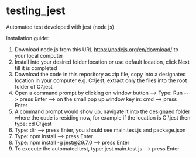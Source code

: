 # testing_jest
Automated test developed with jest (node js)

Installation guide:
1. Download node.js from this URL https://nodejs.org/en/download/ to your local computer
2. Install into your desired folder location or use default location, click Next till it is completed
3. Download the code in this repository as zip file, copy into a designated location in your computer e.g. C:\jest, extract only the files into the root folder of C:\jest
4. Open a command prompt by clicking on window button --> Type: Run --> press Enter --> on the small pop up window key in: cmd --> press Enter
5. A command prompt would show up, navigate it into the designaed folder where the code is residing now, for example if the location is C:\jest then type: cd C:\jest
6. Type: dir --> press Enter, you should see main.test.js and package.json
7. Type: npm install --> press Enter
8. Type: npm install -g jest@29.7.0 --> press Enter
9. To execute the automated test, type: jest main.test.js --> press Enter
